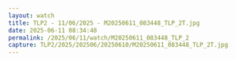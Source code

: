 ```yaml
---
layout: watch
title: TLP2 - 11/06/2025 - M20250611_083448_TLP_2T.jpg
date: 2025-06-11 08:34:48
permalink: /2025/06/11/watch/M20250611_083448_TLP_2
capture: TLP2/2025/202506/20250610/M20250611_083448_TLP_2T.jpg
---
```

